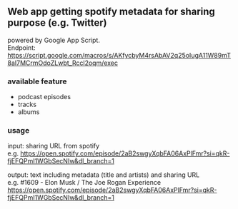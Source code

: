 ## Web app getting spotify metadata for sharing purpose (e.g. Twitter)  
powered by Google App Script.  
Endpoint: https://script.google.com/macros/s/AKfycbyM4rsAbAV2q25oIugA11W89mT8aI7MCrmOdoZLwbt_Rccl2oqm/exec  

### available feature
- podcast episodes
- tracks
- albums

### usage 
input: sharing URL from spotify  
e.g. https://open.spotify.com/episode/2aB2swgyXqbFA06AxPlFmr?si=qkR-fjEFQPmI1WGbSecNIw&dl_branch=1   

output: text including metadata (title and artists) and sharing URL  
e.g. #1609 - Elon Musk / The Joe Rogan Experience https://open.spotify.com/episode/2aB2swgyXqbFA06AxPlFmr?si=qkR-fjEFQPmI1WGbSecNIw&dl_branch=1


